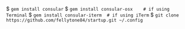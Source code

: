 

$ `gem install consular`
$ `gem install consular-osx    # if using Terminal`
$ `gem install consular-iterm  # if using iTerm`
$ `git clone https://github.com/fellytone84/startup.git ~/.config`

